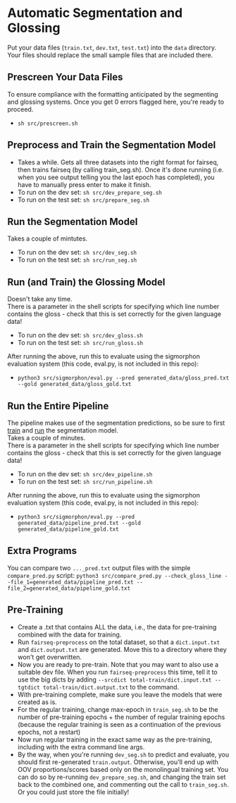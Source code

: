 # Automatic Segmentation and Glossing

Put your data files (`train.txt`,  `dev.txt`, `test.txt`) into the `data` directory.  Your files should replace the small sample files that are included there.

## Prescreen Your Data Files
To ensure compliance with the formatting anticipated by the segmenting and glossing systems.  Once you get 0 errors flagged here, you're ready to proceed.  
- `sh src/prescreen.sh`

## Preprocess and Train the Segmentation Model
- Takes a while. Gets all three datasets into the right format for fairseq, then trains fairseq (by calling train_seg.sh).  Once it's done running (i.e. when you see output telling you the last epoch has completed), you have to manually press enter to make it finish.
- To run on the dev set: ``sh src/dev_prepare_seg.sh``
- To run on the test set: ``sh src/prepare_seg.sh``

## Run the Segmentation Model
Takes a couple of mintutes.
- To run on the dev set: ``sh src/dev_seg.sh``
- To run on the test set: ``sh src/run_seg.sh``

## Run (and Train) the Glossing Model
Doesn't take any time.  
There is a parameter in the shell scripts for specifying which line number contains the gloss - check that this is set correctly for the given language data!  
- To run on the dev set: ``sh src/dev_gloss.sh``
- To run on the test set: ``sh src/run_gloss.sh``

After running the above, run this to evaluate using the sigmorphon evaluation system (this code, eval.py, is not included in this repo):  
- ``python3 src/sigmorphon/eval.py --pred generated_data/gloss_pred.txt --gold generated_data/gloss_gold.txt``

## Run the Entire Pipeline
The pipeline makes use of the segmentation predictions, so be sure to first [train](#preprocess-and-train-the-segmentation-model) and [run](#run-the-segmentation-model) the segmentation model.  
Takes a couple of minutes.  
There is a parameter in the shell scripts for specifying which line number contains the gloss - check that this is set correctly for the given language data!  
- To run on the dev set: ``sh src/dev_pipeline.sh``
- To run on the test set: ``sh src/run_pipeline.sh``

After running the above, run this to evaluate using the sigmorphon evaluation system (this code, eval.py, is not included in this repo):  
- ``python3 src/sigmorphon/eval.py --pred generated_data/pipeline_pred.txt --gold generated_data/pipeline_gold.txt``

## Extra Programs
You can compare two `..._pred.txt` output files with the simple ``compare_pred.py`` script:
``python3 src/compare_pred.py --check_gloss_line --file_1=generated_data/pipeline_pred.txt --file_2=generated_data/pipeline_gold.txt``

## Pre-Training
- Create a .txt that contains ALL the data, i.e., the data for pre-training combined with the data for training.
- Run `fairseq-preprocess` on the total dataset, so that a `dict.input.txt` and `dict.output.txt` are generated.  Move this to a directory where they won't get overwritten.
- Now you are ready to pre-train.  Note that you may want to also use a suitable dev file.  When you run `fairseq-preprocess` this time, tell it to use the big dicts by adding `--srcdict total-train/dict.input.txt --tgtdict total-train/dict.output.txt` to the command.
- With pre-training complete, make sure you leave the models that were created as is.
- For the regular training, change max-epoch in `train_seg.sh` to be the number of pre-training epochs + the number of regular training epochs (because the regular training is seen as a continuation of the previous epochs, not a restart)
- Now run regular training in the exact same way as the pre-training, including with the extra command line args.
- By the way, when you're running `dev_seg.sh` to predict and evaluate, you should first re-generated `train.output`.  Otherwise, you'll end up with OOV proportions/scores based only on the monolingual training set.  You can do so by re-running `dev_prepare_seg.sh`, and changing the train set back to the combined one, and commenting out the call to  `train_seg.sh`.  Or you could just store the file initially!